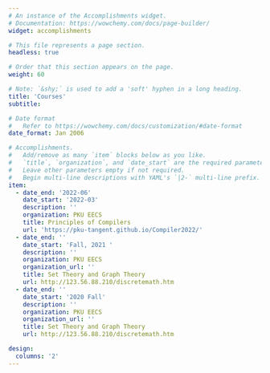 ```yaml
---
# An instance of the Accomplishments widget.
# Documentation: https://wowchemy.com/docs/page-builder/
widget: accomplishments

# This file represents a page section.
headless: true

# Order that this section appears on the page.
weight: 60

# Note: `&shy;` is used to add a 'soft' hyphen in a long heading.
title: 'Courses'
subtitle:

# Date format
#   Refer to https://wowchemy.com/docs/customization/#date-format
date_format: Jan 2006

# Accomplishments.
#   Add/remove as many `item` blocks below as you like.
#   `title`, `organization`, and `date_start` are the required parameters.
#   Leave other parameters empty if not required.
#   Begin multi-line descriptions with YAML's `|2-` multi-line prefix.
item:
  - date_end: '2022-06'
    date_start: '2022-03'
    description: ''
    organization: PKU EECS
    title: Principles of Compilers
    url: 'https://pku-tangent.github.io/Compiler2022/'
  - date_end: ''
    date_start: 'Fall, 2021 '
    description: ''
    organization: PKU EECS
    organization_url: ''
    title: Set Theory and Graph Theory
    url: http://123.56.88.210/discretemath.htm
  - date_end: ''
    date_start: '2020 Fall'
    description: ''
    organization: PKU EECS
    organization_url: ''
    title: Set Theory and Graph Theory
    url: http://123.56.88.210/discretemath.htm

design:
  columns: '2'
---
```


